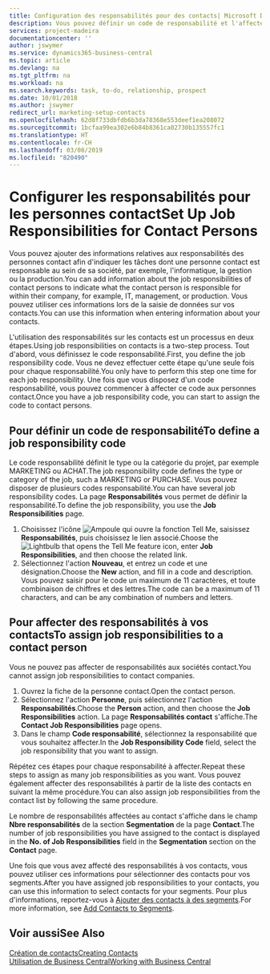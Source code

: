 ```yaml
---
title: Configuration des responsabilités pour des contacts| Microsoft Docs
description: Vous pouvez définir un code de responsabilité et l'affecter à un contact pour indiquer les tâches dont votre contact est en charge dans sa société, par exemple, l'informatique ou la production.
services: project-madeira
documentationcenter: ''
author: jswymer
ms.service: dynamics365-business-central
ms.topic: article
ms.devlang: na
ms.tgt_pltfrm: na
ms.workload: na
ms.search.keywords: task, to-do, relationship, prospect
ms.date: 10/01/2018
ms.author: jswymer
redirect_url: marketing-setup-contacts
ms.openlocfilehash: 62d8f733dbfdb6b3da78368e553deef1ea208072
ms.sourcegitcommit: 1bcfaa99ea302e6b84b8361ca02730b135557fc1
ms.translationtype: HT
ms.contentlocale: fr-CH
ms.lasthandoff: 03/08/2019
ms.locfileid: "820490"
---
```

# <a name="set-up-job-responsibilities-for-contact-persons"></a><span data-ttu-id="b06aa-103">Configurer les responsabilités pour les personnes contact</span><span class="sxs-lookup"><span data-stu-id="b06aa-103">Set Up Job Responsibilities for Contact Persons</span></span>
<span data-ttu-id="b06aa-104">Vous pouvez ajouter des informations relatives aux responsabilités des personnes contact afin d'indiquer les tâches dont une personne contact est responsable au sein de sa société, par exemple, l'informatique, la gestion ou la production.</span><span class="sxs-lookup"><span data-stu-id="b06aa-104">You can add information about the job responsibilities of contact persons to indicate what the contact person is responsible for within their company, for example, IT, management, or production.</span></span> <span data-ttu-id="b06aa-105">Vous pouvez utiliser ces informations lors de la saisie de données sur vos contacts.</span><span class="sxs-lookup"><span data-stu-id="b06aa-105">You can use this information when entering information about your contacts.</span></span>

<span data-ttu-id="b06aa-106">L'utilisation des responsabilités sur les contacts est un processus en deux étapes.</span><span class="sxs-lookup"><span data-stu-id="b06aa-106">Using job responsibilities on contacts is a two-step process.</span></span> <span data-ttu-id="b06aa-107">Tout d'abord, vous définissez le code responsabilité.</span><span class="sxs-lookup"><span data-stu-id="b06aa-107">First, you define the job responsibility code.</span></span> <span data-ttu-id="b06aa-108">Vous ne devez effectuer cette étape qu'une seule fois pour chaque responsabilité.</span><span class="sxs-lookup"><span data-stu-id="b06aa-108">You only have to perform this step one time for each job responsibility.</span></span> <span data-ttu-id="b06aa-109">Une fois que vous disposez d'un code responsabilité, vous pouvez commencer à affecter ce code aux personnes contact.</span><span class="sxs-lookup"><span data-stu-id="b06aa-109">Once you have a job responsibility code, you can start to assign the code to contact persons.</span></span>

## <a name="to-define-a-job-responsibility-code"></a><span data-ttu-id="b06aa-110">Pour définir un code de responsabilité</span><span class="sxs-lookup"><span data-stu-id="b06aa-110">To define a job responsibility code</span></span>
<span data-ttu-id="b06aa-111">Le code responsabilité définit le type ou la catégorie du projet, par exemple MARKETING ou ACHAT.</span><span class="sxs-lookup"><span data-stu-id="b06aa-111">The job responsibility code defines the type or category of the job, such a MARKETING or PURCHASE.</span></span> <span data-ttu-id="b06aa-112">Vous pouvez disposer de plusieurs codes responsabilité.</span><span class="sxs-lookup"><span data-stu-id="b06aa-112">You can have several job responsibility codes.</span></span> <span data-ttu-id="b06aa-113">La page **Responsabilités** vous permet de définir la responsabilité.</span><span class="sxs-lookup"><span data-stu-id="b06aa-113">To define the job responsibility, you use the **Job Responsibilities** page.</span></span>

1. <span data-ttu-id="b06aa-114">Choisissez l'icône ![Ampoule qui ouvre la fonction Tell Me](media/ui-search/search_small.png "Dites-moi ce que vous voulez faire"), saisissez **Responsabilités**, puis choisissez le lien associé.</span><span class="sxs-lookup"><span data-stu-id="b06aa-114">Choose the ![Lightbulb that opens the Tell Me feature](media/ui-search/search_small.png "Tell me what you want to do") icon, enter **Job Responsibilities**, and then choose the related link.</span></span>
2. <span data-ttu-id="b06aa-115">Sélectionnez l'action **Nouveau**, et entrez un code et une désignation.</span><span class="sxs-lookup"><span data-stu-id="b06aa-115">Choose the **New** action, and fill in a code and description.</span></span> <span data-ttu-id="b06aa-116">Vous pouvez saisir pour le code un maximum de 11 caractères, et toute combinaison de chiffres et des lettres.</span><span class="sxs-lookup"><span data-stu-id="b06aa-116">The code can be a maximum of 11 characters, and can be any combination of numbers and letters.</span></span>

## <a name="to-assign-job-responsibilities-to-a-contact-person"></a><span data-ttu-id="b06aa-117">Pour affecter des responsabilités à vos contacts</span><span class="sxs-lookup"><span data-stu-id="b06aa-117">To assign job responsibilities to a contact person</span></span>
<span data-ttu-id="b06aa-118">Vous ne pouvez pas affecter de responsabilités aux sociétés contact.</span><span class="sxs-lookup"><span data-stu-id="b06aa-118">You cannot assign job responsibilities to contact companies.</span></span>

1. <span data-ttu-id="b06aa-119">Ouvrez la fiche de la personne contact.</span><span class="sxs-lookup"><span data-stu-id="b06aa-119">Open the contact person.</span></span>
2. <span data-ttu-id="b06aa-120">Sélectionnez l'action **Personne**, puis sélectionnez l'action **Responsabilités**.</span><span class="sxs-lookup"><span data-stu-id="b06aa-120">Choose the **Person** action, and then choose the **Job Responsibilities** action.</span></span> <span data-ttu-id="b06aa-121">La page **Responsabilités contact** s'affiche.</span><span class="sxs-lookup"><span data-stu-id="b06aa-121">The **Contact Job Responsibilities** page opens.</span></span>
3. <span data-ttu-id="b06aa-122">Dans le champ **Code responsabilité**, sélectionnez la responsabilité que vous souhaitez affecter.</span><span class="sxs-lookup"><span data-stu-id="b06aa-122">In the **Job Responsibility Code** field, select the job responsibility that you want to assign.</span></span>

<span data-ttu-id="b06aa-123">Répétez ces étapes pour chaque responsabilité à affecter.</span><span class="sxs-lookup"><span data-stu-id="b06aa-123">Repeat these steps to assign as many job responsibilities as you want.</span></span> <span data-ttu-id="b06aa-124">Vous pouvez également affecter des responsabilités à partir de la liste des contacts en suivant la même procédure.</span><span class="sxs-lookup"><span data-stu-id="b06aa-124">You can also assign job responsibilities from the contact list by following the same procedure.</span></span>

<span data-ttu-id="b06aa-125">Le nombre de responsabilités affectées au contact s'affiche dans le champ **Nbre responsabilités** de la section **Segmentation** de la page **Contact**.</span><span class="sxs-lookup"><span data-stu-id="b06aa-125">The number of job responsibilities you have assigned to the contact is displayed in the **No. of Job Responsibilities** field in the **Segmentation** section on the **Contact** page.</span></span>

<span data-ttu-id="b06aa-126">Une fois que vous avez affecté des responsabilités à vos contacts, vous pouvez utiliser ces informations pour sélectionner des contacts pour vos segments.</span><span class="sxs-lookup"><span data-stu-id="b06aa-126">After you have assigned job responsibilities to your contacts, you can use this information to select contacts for your segments.</span></span> <span data-ttu-id="b06aa-127">Pour plus d'informations, reportez-vous à [Ajouter des contacts à des segments](marketing-add-contact-segment.md).</span><span class="sxs-lookup"><span data-stu-id="b06aa-127">For more information, see [Add Contacts to Segments](marketing-add-contact-segment.md).</span></span>

## <a name="see-also"></a><span data-ttu-id="b06aa-128">Voir aussi</span><span class="sxs-lookup"><span data-stu-id="b06aa-128">See Also</span></span>
[<span data-ttu-id="b06aa-129">Création de contacts</span><span class="sxs-lookup"><span data-stu-id="b06aa-129">Creating Contacts</span></span>](marketing-create-contact-companies.md)  
[<span data-ttu-id="b06aa-130">Utilisation de Business Central</span><span class="sxs-lookup"><span data-stu-id="b06aa-130">Working with Business Central</span></span>](ui-work-product.md)
